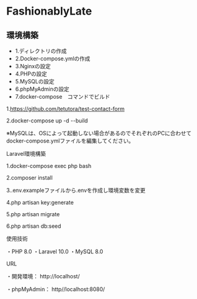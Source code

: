 # FashionablyLate


## 環境構築

- 1.ディレクトリの作成
- 2.Docker-compose.ymlの作成
- 3.Nginxの設定
- 4.PHPの設定
- 5.MySQLの設定
- 6.phpMyAdminの設定
- 7.docker-compose　コマンドでビルド

1.https://github.com/tetutora/test-contact-form

2.docker-compose up -d --build

※MySQLは、OSによって起動しない場合があるのでそれぞれのPCに合わせてdocker-compose.ymlファイルを編集してください。


Laravel環境構築

1.docker-compose exec php bash

2.composer install

3..env.exampleファイルから.envを作成し環境変数を変更

4.php artisan key:generate

5.php artisan migrate

6.php artisan db:seed


使用技術

  ・PHP 8.0
  ・Laravel 10.0
  ・MySQL 8.0


URL

   ・開発環境： http://localhost/

   ・phpMyAdmin： http//localhost:8080/


